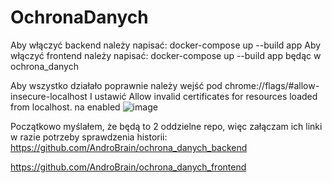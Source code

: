 # OchronaDanych

Aby włączyć backend należy napisać:
docker-compose up --build app
Aby włączyć frontend należy napisać:
docker-compose up --build app
będąc w ochrona_danych

Aby wszystko działało poprawnie należy wejść pod 
chrome://flags/#allow-insecure-localhost
I ustawić Allow invalid certificates for resources loaded from localhost. na enabled
![image](https://user-images.githubusercontent.com/75139757/212475689-18f92343-c790-492e-a0c9-ead2e2d8998d.png)

Początkowo myślałem, że będą to 2 oddzielne repo, więc załączam ich linki w razie potrzeby sprawdzenia historii:
https://github.com/AndroBrain/ochrona_danych_backend

https://github.com/AndroBrain/ochrona_danych_frontend
